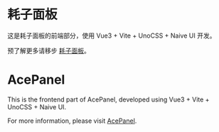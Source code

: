 # 耗子面板

这是耗子面板的前端部分，使用 Vue3 + Vite + UnoCSS + Naive UI 开发。

预了解更多请移步 [耗子面板](https://github.com/tnborg/panel)。

# AcePanel

This is the frontend part of AcePanel, developed using Vue3 + Vite + UnoCSS + Naive UI.

For more information, please visit [AcePanel](https://github.com/tnborg/panel).

